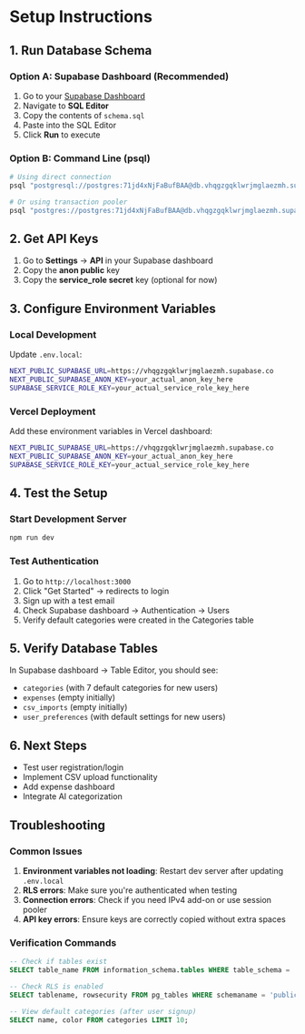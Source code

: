 # Setup Instructions

## 1. Run Database Schema

### Option A: Supabase Dashboard (Recommended)
1. Go to your [Supabase Dashboard](https://supabase.com/dashboard/project/vhqgzgqklwrjmglaezmh)
2. Navigate to **SQL Editor**
3. Copy the contents of `schema.sql` 
4. Paste into the SQL Editor
5. Click **Run** to execute

### Option B: Command Line (psql)
```bash
# Using direct connection
psql "postgresql://postgres:71jd4xNjFaBufBAA@db.vhqgzgqklwrjmglaezmh.supabase.co:5432/postgres" -f schema.sql

# Or using transaction pooler
psql "postgres://postgres:71jd4xNjFaBufBAA@db.vhqgzgqklwrjmglaezmh.supabase.co:6543/postgres" -f schema.sql
```

## 2. Get API Keys
1. Go to **Settings** → **API** in your Supabase dashboard
2. Copy the **anon public** key
3. Copy the **service_role secret** key (optional for now)

## 3. Configure Environment Variables

### Local Development
Update `.env.local`:
```bash
NEXT_PUBLIC_SUPABASE_URL=https://vhqgzgqklwrjmglaezmh.supabase.co
NEXT_PUBLIC_SUPABASE_ANON_KEY=your_actual_anon_key_here
SUPABASE_SERVICE_ROLE_KEY=your_actual_service_role_key_here
```

### Vercel Deployment
Add these environment variables in Vercel dashboard:
```bash
NEXT_PUBLIC_SUPABASE_URL=https://vhqgzgqklwrjmglaezmh.supabase.co
NEXT_PUBLIC_SUPABASE_ANON_KEY=your_actual_anon_key_here
SUPABASE_SERVICE_ROLE_KEY=your_actual_service_role_key_here
```

## 4. Test the Setup

### Start Development Server
```bash
npm run dev
```

### Test Authentication
1. Go to `http://localhost:3000`
2. Click "Get Started" → redirects to login
3. Sign up with a test email
4. Check Supabase dashboard → Authentication → Users
5. Verify default categories were created in the Categories table

## 5. Verify Database Tables
In Supabase dashboard → Table Editor, you should see:
- `categories` (with 7 default categories for new users)
- `expenses` (empty initially)
- `csv_imports` (empty initially) 
- `user_preferences` (with default settings for new users)

## 6. Next Steps
- Test user registration/login
- Implement CSV upload functionality  
- Add expense dashboard
- Integrate AI categorization

## Troubleshooting

### Common Issues
1. **Environment variables not loading**: Restart dev server after updating `.env.local`
2. **RLS errors**: Make sure you're authenticated when testing
3. **Connection errors**: Check if you need IPv4 add-on or use session pooler
4. **API key errors**: Ensure keys are correctly copied without extra spaces

### Verification Commands
```sql
-- Check if tables exist
SELECT table_name FROM information_schema.tables WHERE table_schema = 'public';

-- Check RLS is enabled
SELECT tablename, rowsecurity FROM pg_tables WHERE schemaname = 'public';

-- View default categories (after user signup)
SELECT name, color FROM categories LIMIT 10;
```